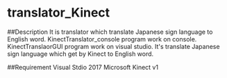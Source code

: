 # translator_Kinect

##Description
It is translator which translate Japanese sign language to English word.
KinectTranslator_console program work on console.
KinectTranslaorGUI program work on visual studio.
It's translate Japanese sign language which get by Kinect to English word.

##Requirement
Visual Stdio 2017 
Microsoft Kinect v1
